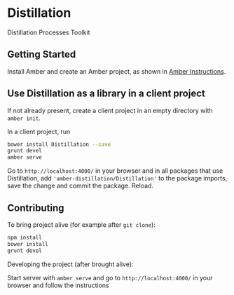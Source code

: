 # Distillation

Distillation Processes Toolkit

## Getting Started

Install Amber and create an Amber project,
as shown in [Amber Instructions](https://github.com/amber-smalltalk/amber#prerequisites).

## Use Distillation as a library in a client project

If not already present, create a client project
in an empty directory with `amber init`.

In a client project, run

```sh
bower install Distillation --save
grunt devel
amber serve
```

Go to `http://localhost:4000/` in your browser and
in all packages that use Distillation,
add `'amber-distillation/Distillation'` to the package imports,
save the change and commit the package. Reload.

## Contributing

To bring project alive (for example after `git clone`):

```sh
npm install
bower install
grunt devel
```

Developing the project (after brought alive):
 
Start server with `amber serve` and go to `http://localhost:4000/` in your browser and follow the instructions
